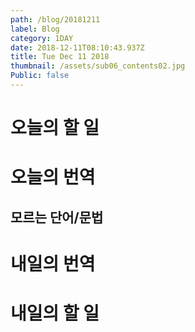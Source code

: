 ```yaml
---
path: /blog/20181211
label: Blog
category: 1DAY
date: 2018-12-11T08:10:43.937Z
title: Tue Dec 11 2018
thumbnail: /assets/sub06_contents02.jpg
Public: false
---
```

# 오늘의 할 일

# 오늘의 번역

## 모르는 단어/문법

# 내일의 번역

# 내일의 할 일

